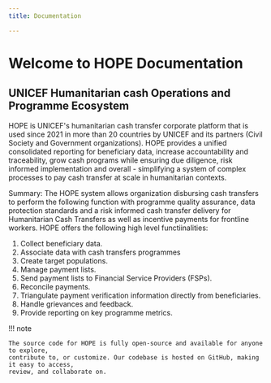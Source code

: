 ```yaml
---
title: Documentation

---
```


[//]: # (<div class="align-center"><img width="250" src="../_theme/img/name.png"></div>)

# Welcome to HOPE Documentation

## UNICEF Humanitarian cash Operations and Programme Ecosystem

HOPE is UNICEF's humanitarian cash transfer corporate platform that is used since 2021 in more 
than 20 countries by UNICEF and its partners (Civil Society and Government organizations). 
HOPE provides a unified consolidated reporting for beneficiary data, increase accountability and 
traceability, grow cash programs while ensuring due diligence, risk informed implementation and 
overall - simplifying a system of complex processes to pay cash transfer at scale in humanitarian 
contexts.

Summary: The HOPE system allows organization disbursing cash transfers to perform the following function with programme quality assurance, data protection standards and a risk informed cash transfer delivery for Humanitarian Cash Transfers as well as incentive payments for frontline workers. HOPE offers the following high level functiinalities:

1. Collect beneficiary data.
2. Associate data with cash transfers programmes
3. Create target populations.
4. Manage payment lists.
5. Send payment lists to Financial Service Providers (FSPs).
6. Reconcile payments.
7. Triangulate payment verification information directly from beneficiaries.
8. Handle grievances and feedback.
9. Provide reporting on key programme metrics.

!!! note

    The source code for HOPE is fully open-source and available for anyone to explore, 
    contribute to, or customize. Our codebase is hosted on GitHub, making it easy to access, 
    review, and collaborate on.
